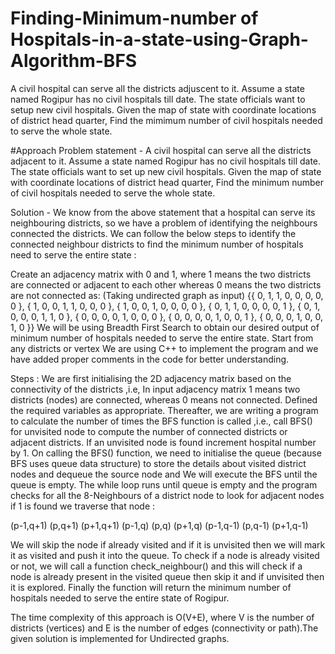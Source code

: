 # Finding-Minimum-number of Hospitals-in-a-state-using-Graph-Algorithm-BFS
A civil hospital can serve all the districts adjuscent to it. Assume a state named Rogipur has no civil hospitals till date. The state officials want to setup new civil hospitals. Given the map of state with coordinate locations of district head quarter, Find the mimimum number of civil hospitals needed to serve the whole state.

#Approach
Problem statement - A civil hospital can serve all the districts adjacent to it. Assume a state named Rogipur has no civil hospitals till date. The state officials want to set up new civil hospitals. Given the map of state with coordinate locations of district head quarter, Find the minimum number of civil hospitals needed to serve the whole state.

Solution - We know from the above statement that a hospital can serve its neighbouring districts, so we have a problem of identifying the neighbours connected the districts. We can follow the below steps to identify the connected neighbour districts to find the minimum number of hospitals need to serve the entire state : 

Create an adjacency matrix with 0 and 1, where 1 means the two districts are connected or adjacent to each other whereas 0 means the two districts are not connected as: (Taking undirected graph as input)
               {{ 0, 1, 1, 0, 0, 0, 0, 0 },
		{ 1, 0, 0, 1, 1, 0, 0, 0 },
		{ 1, 0, 0, 1, 0, 0, 0, 0 },
		{ 0, 1, 1, 0, 0, 0, 0, 1 },
		{ 0, 1, 0, 0, 0, 1, 1, 0 },
		{ 0, 0, 0, 0, 1, 0, 0, 0 },
		{ 0, 0, 0, 0, 1, 0, 0, 1 },
		{ 0, 0, 0, 1, 0, 0, 1, 0 }}
We will be using Breadth First Search to obtain our desired output of minimum number of hospitals needed to serve the entire state.
Start from any districts or vertex
We are using C++ to implement the program and we have added proper comments in the code for better understanding.

Steps :
We are first initialising the 2D adjacency matrix based on the connectivity of the districts ,i.e, In input adjacency matrix 1 means two districts (nodes) are connected, whereas 0 means not connected.
Defined the required variables as appropriate.
Thereafter, we are writing a program to calculate the number of times the BFS function is called ,i.e., call BFS() for unvisited node to compute the number of connected districts or adjacent districts. If an unvisited node is found increment hospital number by 1.
On calling the BFS() function, we need to initialise the queue (because BFS uses queue data structure) to store the details about visited district nodes and dequeue the source node and We will execute the BFS until the queue is empty.
The while loop runs until queue is empty and the program checks for all the 8-Neighbours of a district node  to look for adjacent nodes if 1 is found we traverse that node  :
                        
(p-1,q+1)
(p,q+1)
(p+1,q+1)
 (p-1,q)
  (p,q)
(p+1,q)
(p-1,q-1)
(p,q-1)
(p+1,q-1)

We will skip the node if already visited and if it is unvisited then we will mark it as visited and push it into the queue.
To check if a node is already visited or not, we will call a function check_neighbour() and this will check if a node is already present in the visited queue then skip it and if unvisited then it is explored.
Finally the function will return the minimum number of hospitals needed to serve the entire state of Rogipur.



The time complexity of this approach is O(V+E), where V is the number of districts (vertices) and E is the number of edges (connectivity or path).The given solution is implemented for Undirected graphs.

